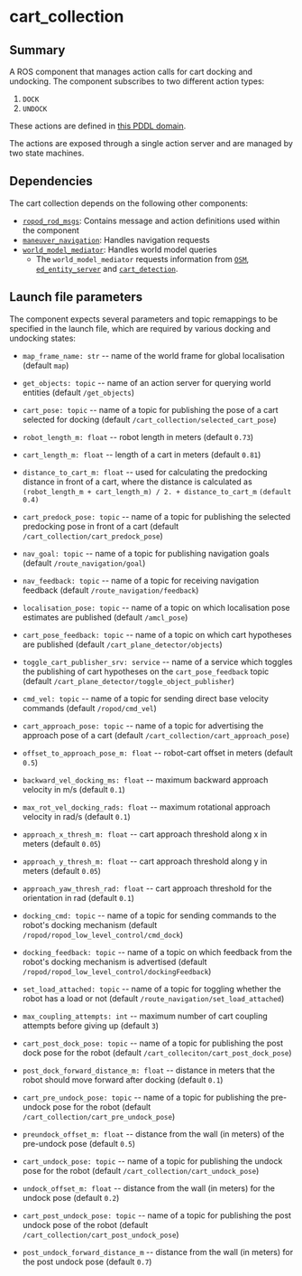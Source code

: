 # cart_collection

## Summary

A ROS component that manages action calls for cart docking and undocking. The component subscribes to two different action types:

1. `DOCK`
2. `UNDOCK`

These actions are defined in [this PDDL domain](https://github.com/ropod-project/task-planner/blob/master/config/task_domains/agaplesion/hospital_transportation.pddl).

The actions are exposed through a single action server and are managed by two state machines.

## Dependencies

The cart collection depends on the following other components:
* [`ropod_rod_msgs`](https://git.ropod.org/ropod/communication/ropod_ros_msgs): Contains message and action definitions used within the component
* [`maneuver_navigation`](https://github.com/ropod-project/ros-structured-nav): Handles navigation requests
* [`world_model_mediator`](https://git.ropod.org/ropod/wm/ropod_wm_mediator): Handles world model queries
  * The `world_model_mediator` requests information from [`OSM`](https://git.ropod.org/ropod/wm/osm_bridge_ros_wrapper), [`ed_entity_server`](https://github.com/ropod-project/ed_entity_server) and [`cart_detection`](https://git.ropod.org/ropod/perception/cart_detection).

## Launch file parameters

The component expects several parameters and topic remappings to be specified in the launch file, which are required by various docking and undocking states:

* `map_frame_name: str` -- name of the world frame for global localisation (default `map`)
* `get_objects: topic` -- name of an action server for querying world entities (default `/get_objects`)
* `cart_pose: topic` -- name of a topic for publishing the pose of a cart selected for docking (default `/cart_collection/selected_cart_pose`)

* `robot_length_m: float` -- robot length in meters (default `0.73`)
* `cart_length_m: float` -- length of a cart in meters (default `0.81`)
* `distance_to_cart_m: float` -- used for calculating the predocking distance in front of a cart, where the distance is calculated as `(robot_length_m + cart_length_m) / 2. + distance_to_cart_m` `(default 0.4)`
* `cart_predock_pose: topic` -- name of a topic for publishing the selected predocking pose in front of a cart (default `/cart_collection/cart_predock_pose`)

* `nav_goal: topic` -- name of a topic for publishing navigation goals (default `/route_navigation/goal`)
* `nav_feedback: topic` -- name of a topic for receiving navigation feedback (default `/route_navigation/feedback`)
* `localisation_pose: topic` -- name of a topic on which localisation pose estimates are published (default `/amcl_pose`)

* `cart_pose_feedback: topic` -- name of a topic on which cart hypotheses are published (default `/cart_plane_detector/objects`)
* `toggle_cart_publisher_srv: service` -- name of a service which toggles the publishing of cart hypotheses on the `cart_pose_feedback` topic (default `/cart_plane_detector/toggle_object_publisher`)
* `cmd_vel: topic` -- name of a topic for sending direct base velocity commands (default `/ropod/cmd_vel`)
* `cart_approach_pose: topic` -- name of a topic for advertising the approach pose of a cart (default `/cart_collection/cart_approach_pose`)
* `offset_to_approach_pose_m: float` -- robot-cart offset in meters (default `0.5`)
* `backward_vel_docking_ms: float` -- maximum backward approach velocity in m/s (default `0.1`)
* `max_rot_vel_docking_rads: float` -- maximum rotational approach velocity in rad/s (default `0.1`)
* `approach_x_thresh_m: float` -- cart approach threshold along x in meters (default `0.05`)
* `approach_y_thresh_m: float` -- cart approach threshold along y in meters (default `0.05`)
* `approach_yaw_thresh_rad: float` -- cart approach threshold for the orientation in rad (default `0.1`)

* `docking_cmd: topic` -- name of a topic for sending commands to the robot's docking mechanism (default `/ropod/ropod_low_level_control/cmd_dock`)
* `docking_feedback: topic` -- name of a topic on which feedback from the robot's docking mechanism is advertised (default `/ropod/ropod_low_level_control/dockingFeedback`)
* `set_load_attached: topic` -- name of a topic for toggling whether the robot has a load or not (default `/route_navigation/set_load_attached`)
* `max_coupling_attempts: int` -- maximum number of cart coupling attempts before giving up (default `3`)

* `cart_post_dock_pose: topic` -- name of a topic for publishing the post dock pose for the robot (default `/cart_colleciton/cart_post_dock_pose`)
* `post_dock_forward_distance_m: float` -- distance in meters that the robot should move forward after docking (default `0.1`)

* `cart_pre_undock_pose: topic` -- name of a topic for publishing the pre-undock pose for the robot (default `/cart_collection/cart_pre_undock_pose`)
* `preundock_offset_m: float` -- distance from the wall (in meters) of the pre-undock pose (default `0.5`)

* `cart_undock_pose: topic` -- name of a topic for publishing the undock pose for the robot (default `/cart_collection/cart_undock_pose`)
* `undock_offset_m: float` -- distance from the wall (in meters) for the undock pose (default `0.2`)

* `cart_post_undock_pose: topic` -- name of a topic for publishing the post undock pose of the robot (default `/cart_collection/cart_post_undock_pose`)
* `post_undock_forward_distance_m` -- distance from the wall (in meters) for the post undock pose (default `0.7`)
